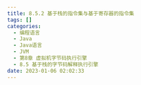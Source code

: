 ```yaml
---
title: 8.5.2 基于栈的指令集与基于寄存器的指令集
tags: []
categories:
  - 编程语言
  - Java
  - Java语言
  - JVM
  - 第8章 虚拟机字节码执行引擎
  - 8.5 基于栈的字节码解释执行引擎
date: 2023-01-06 02:02:33
---
```

